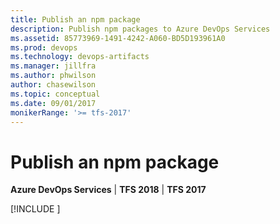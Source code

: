 ```yaml
---
title: Publish an npm package
description: Publish npm packages to Azure DevOps Services
ms.assetid: 85773969-1491-4242-A060-BD5D193961A0
ms.prod: devops
ms.technology: devops-artifacts
ms.manager: jillfra
ms.author: phwilson
author: chasewilson
ms.topic: conceptual
ms.date: 09/01/2017
monikerRange: '>= tfs-2017'
---
```


# Publish an npm package

**Azure DevOps Services** | **TFS 2018** | **TFS 2017**

[!INCLUDE [](../_shared/npm/publish.md)]
